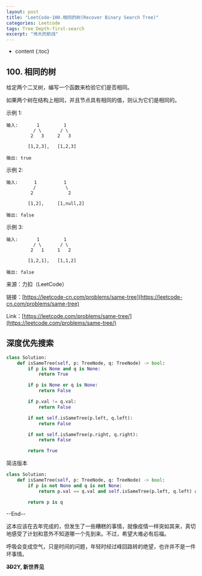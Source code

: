 ```yaml
---
layout: post
title: "LeetCode-100.相同的树(Recover Binary Search Tree)"
categories: Leetcode
tags: Tree Depth-first-search
excerpt: "伟大的航线"
---
```


* content
{:toc}

## 100. 相同的树

给定两个二叉树，编写一个函数来检验它们是否相同。

如果两个树在结构上相同，并且节点具有相同的值，则认为它们是相同的。

示例 1:

```
输入:       1         1
          / \       / \
         2   3     2   3

        [1,2,3],   [1,2,3]

输出: true
```

示例 2:

```
输入:      1          1
          /           \
         2             2

        [1,2],     [1,null,2]

输出: false
```

示例 3:

```
输入:       1         1
          / \       / \
         2   1     1   2

        [1,2,1],   [1,1,2]

输出: false
```

来源：力扣（LeetCode）

链接：[https://leetcode-cn.com/problems/same-tree](https://leetcode-cn.com/problems/same-tree)

Link：[https://leetcode.com/problems/same-tree/](https://leetcode.com/problems/same-tree/)

## 深度优先搜索

```python
class Solution:
    def isSameTree(self, p: TreeNode, q: TreeNode) -> bool:
        if p is None and q is None:
            return True

        if p is None or q is None:
            return False

        if p.val != q.val:
            return False

        if not self.isSameTree(p.left, q.left):
            return False

        if not self.isSameTree(p.right, q.right):
            return False

        return True
```

简洁版本

```python
class Solution:
    def isSameTree(self, p: TreeNode, q: TreeNode) -> bool:
        if p is not None and q is not None:
            return p.val == q.val and self.isSameTree(p.left, q.left) and self.isSameTree(p.right, q.right)

        return p is q
```

--End--

这本应该在去年完成的，但发生了一些糟糕的事情，就像疫情一样突如其来，真切地感受了计划和意外不知道哪一个先到来。不过，希望大难必有后福。

呼吸会变成空气，只是时间的问题，年轻时经过峰回路转的绝望，也许并不是一件坏事情。

**~~3D~~2Y, 新世界见**